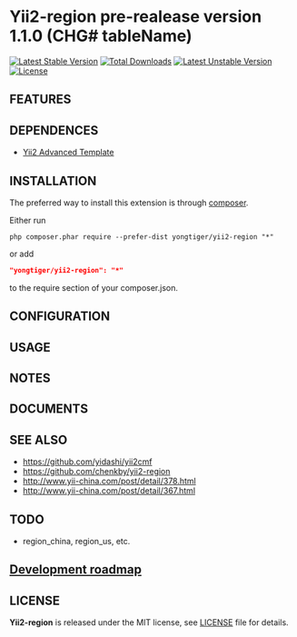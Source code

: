 # Yii2-region pre-realease version 1.1.0 (CHG# tableName)

[![Latest Stable Version](https://poser.pugx.org/yongtiger/yii2-region/v/stable)](https://packagist.org/packages/yongtiger/yii2-region)
[![Total Downloads](https://poser.pugx.org/yongtiger/yii2-region/downloads)](https://packagist.org/packages/yongtiger/yii2-region) 
[![Latest Unstable Version](https://poser.pugx.org/yongtiger/yii2-region/v/unstable)](https://packagist.org/packages/yongtiger/yii2-region)
[![License](https://poser.pugx.org/yongtiger/yii2-region/license)](https://packagist.org/packages/yongtiger/yii2-region)


## FEATURES


## DEPENDENCES

* [Yii2 Advanced Template](https://github.com/yiisoft/yii2-app-advanced)


## INSTALLATION   

The preferred way to install this extension is through [composer](http://getcomposer.org/download/).

Either run

```
php composer.phar require --prefer-dist yongtiger/yii2-region "*"
```

or add

```json
"yongtiger/yii2-region": "*"
```

to the require section of your composer.json.


## CONFIGURATION


## USAGE


## NOTES


## DOCUMENTS


## SEE ALSO

* https://github.com/yidashi/yii2cmf
* https://github.com/chenkby/yii2-region
* http://www.yii-china.com/post/detail/378.html
* http://www.yii-china.com/post/detail/367.html


## TODO

* region_china, region_us, etc.

## [Development roadmap](docs/development-roadmap.md)


## LICENSE 
**Yii2-region** is released under the MIT license, see [LICENSE](https://opensource.org/licenses/MIT) file for details.
